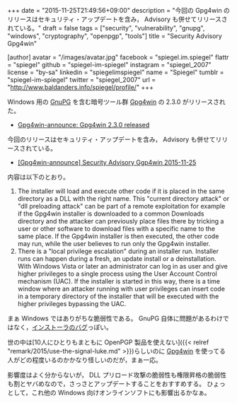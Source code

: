 +++
date = "2015-11-25T21:49:56+09:00"
description = "今回の Gpg4win のリリースはセキュリティ・アップデートを含み， Advisory も併せてリリースされている。"
draft = false
tags = ["security", "vulnerability", "gnupg", "windows", "cryptography", "openpgp", "tools"]
title = "Security Advisory Gpg4win"

[author]
  avatar = "/images/avatar.jpg"
  facebook = "spiegel.im.spiegel"
  flattr = "spiegel"
  github = "spiegel-im-spiegel"
  instagram = "spiegel_2007"
  license = "by-sa"
  linkedin = "spiegelimspiegel"
  name = "Spiegel"
  tumblr = "spiegel-im-spiegel"
  twitter = "spiegel_2007"
  url = "http://www.baldanders.info/spiegel/profile/"
+++

Windows 用の [GnuPG] を含む暗号ツール群 [Gpg4win] の 2.3.0 がリリースされた。

- [Gpg4win-announce: Gpg4win 2.3.0 released](http://lists.wald.intevation.org/pipermail/gpg4win-announce/2015-November/000067.html)

今回のリリースはセキュリティ・アップデートを含み， Advisory も併せてリリースされている。

- [[Gpg4win-announce] Security Advisory Ggp4win 2015-11-25](http://lists.wald.intevation.org/pipermail/gpg4win-announce/2015-November/000066.html)

内容は以下のとおり。

1. The installer will load and execute other code if it is placed in the same directory as a DLL with the right name.  This "current directory attack" or "dll preloading attack" can be part of a remote exploitation for example if the Gpg4win installer is downloaded to a common Downloads directory and the attacker can previously place files there by tricking a user or other software to download files with a specific name to the same place. If the Gpg4win installer is then executed, the other code may run, while the user believes to run only the Gpg4win installer.
2. There is a "local privilege escalation" during an installer run.  Installer runs can happen during a fresh, an update install or a deinstallation. With Windows Vista or later an administrator can log in as user and give higher privileges to a single process using the User Account Control mechanism (UAC). If the installer is started in this way, there is a time window where an attacker running with user privileges can insert code in a temporary directory of the installer that will be executed with the higher privileges bypassing the UAC.

まぁ Windows ではありがちな脆弱性である。
GnuPG 自体に問題があるわけではなく，[インストーラのバグ](http://sourceforge.net/p/nsis/bugs/1125/ "NSIS: Nullsoft Scriptable Install System / Bugs / #1125 Code execution / Privilege escalation problems with NSIS installers")っぽい。

世の中は[10人にひとりもまともに OpenPGP 製品を使えない]({{< relref "remark/2015/use-the-signal-luke.md" >}})らしいのに [Gpg4win] を使ってる人がどの程度いるのかかなり怪しいのだが，まぁ一応。

影響度はよく分からないが， DLL プリロード攻撃の脆弱性も権限昇格の脆弱性も割とヤバめなので，さっさとアップデートすることをおすすめする。
ひょっとして，これ他の Windows 向けオンラインソフトにも影響出るかなぁ。

[GnuPG]: https://gnupg.org/ "The GNU Privacy Guard"
[Gpg4win]: https://www.gpg4win.org/ "Gpg4win - Secure email and file encryption with GnuPG for Windows"
